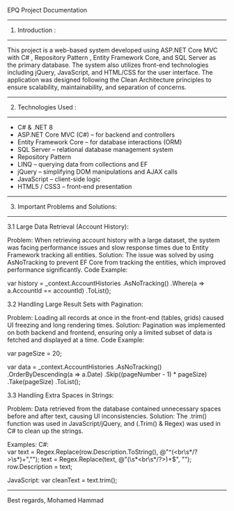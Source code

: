 EPQ Project Documentation

-------------------
1. Introduction :
-------------------
This project is a web-based system developed using ASP.NET Core MVC with C# , Repository Pattern , Entity Framework Core, and SQL Server as the primary database.
 The system also utilizes front-end technologies including jQuery, JavaScript, and HTML/CSS for the user interface.
 The application was designed following the Clean Architecture principles to ensure scalability, maintainability, and separation of concerns.

--------------------
2. Technologies Used :
---------------------
- C# & .NET 8
- ASP.NET Core MVC (C#) – for backend and controllers
- Entity Framework Core – for database interactions (ORM)
- SQL Server – relational database management system
- Repository Pattern
- LINQ – querying data from collections and EF
- jQuery – simplifying DOM manipulations and AJAX calls
- JavaScript – client-side logic
- HTML5 / CSS3 – front-end presentation

---------------------------------------
3. Important Problems and Solutions:
----------------------------------------
3.1 Large Data Retrieval (Account History):

Problem: When retrieving account history with a large dataset, the system was facing performance issues and slow response times due to Entity Framework tracking all entities.
Solution: The issue was solved by using AsNoTracking to prevent EF Core from tracking the entities, which improved performance significantly.
Code Example:

var history = _context.AccountHistories
    .AsNoTracking()
    .Where(a => a.AccountId == accountId)
    .ToList();

3.2 Handling Large Result Sets with Pagination:

Problem: Loading all records at once in the front-end (tables, grids) caused UI freezing and long rendering times.
Solution: Pagination was implemented on both backend and frontend, ensuring only a limited subset of data is fetched and displayed at a time.
Code Example:

var pageSize = 20;

var data = _context.AccountHistories
    .AsNoTracking()
    .OrderByDescending(a => a.Date)
    .Skip((pageNumber - 1) * pageSize)
    .Take(pageSize)
    .ToList(); 

3.3 Handling Extra Spaces in Strings:

Problem: Data retrieved from the database contained unnecessary spaces before and after text, causing UI inconsistencies.
Solution: The .trim() function was used in JavaScript/jQuery, and (.Trim() & Regex) was used in C# to clean up the strings.

Examples:
C#:  
var text = Regex.Replace(row.Description.ToString(), @"^(<br\s*/?>\s*)+","");
text = Regex.Replace(text, @"(\s*<br\s*/?>)+$", "");
row.Description = text;


JavaScript:  var cleanText = text.trim();


----------------------------------------------------------
Best regards,
Mohamed Hammad

